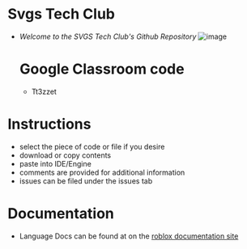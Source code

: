 # Svgs Tech Club
- *Welcome to the SVGS Tech Club's Github Repository*
![image](https://images.gutefrage.net/media/fragen/bilder/am-besten-lua-sprache-lernen-scripten/0_big.png?v=1638911864000)

  # Google Classroom code
    - Tt3zzet



# Instructions
- select the piece of code or file if you desire
- download or copy contents 
- paste into IDE/Engine
- comments are provided for additional information
- issues can be filed under the issues tab


# Documentation
- Language Docs can be found at on the [roblox documentation site](https://create.roblox.com/docs)
  
